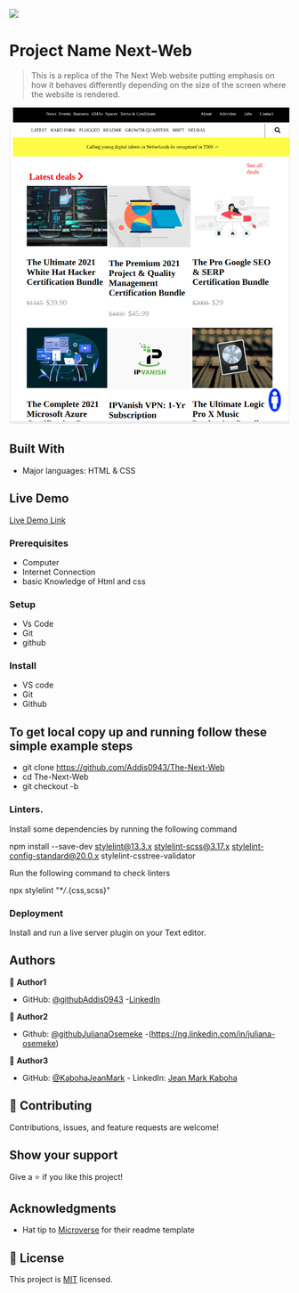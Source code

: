 ![](https://img.shields.io/badge/Microverse-blueviolet)

# Project Name Next-Web

> This is a replica of the The Next Web website putting emphasis on how it behaves differently depending on the size of the screen where the website is rendered.

![screenshot](./app-screenshot-2.png)

## Built With

- Major languages: HTML & CSS

## Live Demo

[Live Demo Link](https://addis0943.github.io/The-Next-Web/)

### Prerequisites

- Computer
- Internet Connection
- basic Knowledge of Html and css

### Setup

- Vs Code
- Git
- github

### Install

- VS code
- Git
- Github

## To get local copy up and running follow these simple example steps

- git clone https://github.com/Addis0943/The-Next-Web
- cd The-Next-Web
- git checkout -b

### Linters.

Install some dependencies by running the following command

npm install --save-dev stylelint@13.3.x stylelint-scss@3.17.x stylelint-config-standard@20.0.x stylelint-csstree-validator

Run the following command to check linters

npx stylelint "\*_/_.{css,scss}"

### Deployment

Install and run a live server plugin on your Text editor.

## Authors

👤 **Author1**

- GitHub: [@githubAddis0943](https://github.com/Addis0943) -[LinkedIn](https://www.linkedin.com/in/addis-belete-134b98191/)

👤 **Author2**

- Github: [@githubJulianaOsemeke](https://github.com/JulianaOsemeke) -(https://ng.linkedin.com/in/juliana-osemeke)

👤 **Author3**

- GitHub: [@KabohaJeanMark](https://github.com/KabohaJeanMark) - LinkedIn: [Jean Mark Kaboha](https://www.linkedin.com/in/jean-mark-kaboha-software-engineer/)

## 🤝 Contributing

Contributions, issues, and feature requests are welcome!

## Show your support

Give a ⭐️ if you like this project!

## Acknowledgments

- Hat tip to [Microverse](https://www.microverse.org/) for their readme template

## 📝 License

This project is [MIT](https://opensource.org/licenses/MIT) licensed.

